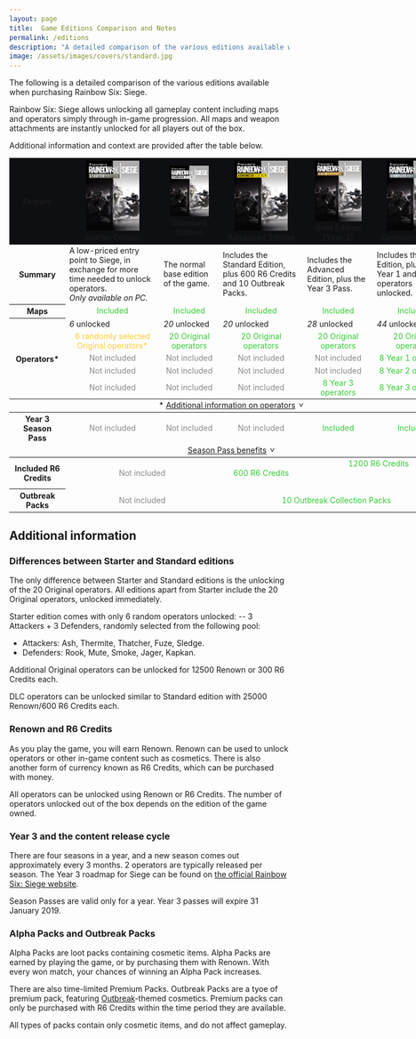 ```yaml
---
layout: page
title:  Game Editions Comparison and Notes
permalink: /editions
description: "A detailed comparison of the various editions available when purchasing Rainbow Six: Siege."
image: /assets/images/covers/standard.jpg
---
```


<style>
    table{
        min-width: 800px;
    }
    .sticky-header{
        position: sticky;
        top: 0;
    }
    .sticky-header th{
        background-color: #0e0f12;
    }
    img.edition-cover{
        width: 96px;
        max-width: 75%;
    }
    .none{
        color: #888;
        text-align: center;
    }
    .locked{
        color: #fc3;
        text-align: center;
    }
    .included{
        color: #3c3;
        text-align: center;
    }
    .locked small, .included small{
        color: #fff;
    }

    .table-toggleable-section{
        display: none;
    }
    .table-toggleable-section-expanded{
        display: table-row-group;
    }
    .table-toggle{
        text-align: center;
    }
    .table-toggle::after{
        content: '>';
        padding-left: 0.5em;
        display: inline-block;
        transform: translateY(-0.25em) translateX(0.25em) rotate(90deg);
        transition: 0.25s transform;
    }
    .table-toggle-expanded::after{
        transform: translateY(0.25em) translateX(0.25em) rotate(-90deg);
    }
</style>
<script>
    function toggleClass(element, name){
        if(element.classList.contains(name)){
            element.classList.remove(name);
        }
        else{
            element.classList.add(name);
        }
    }

    function toggleTableSection(evt, id){
        evt.preventDefault();

        var tbody = document.getElementById(id);
        var toggle = evt.target.parentElement;
        if(tbody.classList.contains("table-toggleable-section")){
            toggleClass(tbody, "table-toggleable-section-expanded");
            toggleClass(toggle, "table-toggle-expanded");
        }

        return false;
    }
</script>

The following is a detailed comparison of the various editions available when purchasing Rainbow Six: Siege. 

Rainbow Six: Siege allows unlocking all gameplay content including maps and operators simply through in-game progression. All maps and weapon attachments are instantly unlocked for all players out of the box. 

Additional information and context are provided after the table below. 
<div class="overflow-container">
    <table>
        <thead class="sticky-header">
            <tr>
                <th>Feature</th>
                <th>
                    <img src="/assets/images/covers/starter.jpg" class="edition-cover" alt="Starter edition cover">
                    <br>Starter Edition
                </th>
                <th>
                    <img src="/assets/images/covers/standard.jpg" class="edition-cover" alt="Standard edition cover">
                    <br>Standard Edition
                </th>
                <th>
                    <img src="/assets/images/covers/advanced.jpg" class="edition-cover" alt="Advanced edition cover">
                    <br>Advanced Edition
                </th>
                <th>
                    <img src="/assets/images/covers/gold.jpg" class="edition-cover" alt="Gold edition cover">
                    <br>Gold Edition (Year 3)
                </th>
                <th>
                    <img src="/assets/images/covers/complete.jpg" class="edition-cover" alt="Complete edition cover">
                    <br>Complete Edition
                </th>
            </tr>
        </thead>
        <tbody>
            <tr>
                <th>Summary</th>
                <td> <!--Starter Edition-->
                    A low-priced entry point to Siege, in exchange for more time needed to unlock operators. <br>
                    <i>Only available on PC.</i>
                </td>
                <td> <!--Standard Edition-->
                    The normal base edition of the game.
                </td>
                <td> <!--Advanced Edition-->
                    Includes the Standard Edition, plus 600 R6 Credits and 10 Outbreak Packs.
                </td>
                <td> <!--Gold Edition (Year 3)-->
                    Includes the Advanced Edition, plus the Year 3 Pass.
                </td>
                <td> <!--Complete Edition-->
                    Includes the Gold Edition, plus all Year 1 and Year 2 operators unlocked.
                </td>
            </tr>
            <tr>
                <th>Maps</th>
                <td class="included">Included</td>
                <td class="included">Included</td>
                <td class="included">Included</td>
                <td class="included">Included</td>
                <td class="included">Included</td>
            </tr>
            <tr>
                <th rowspan="5">Operators*</th>
                <td> <!--Starter Edition-->
                    <div class="table-emphasis"><em>6</em> unlocked</div>
                </td>
                <td> <!--Standard Edition-->
                    <div class="table-emphasis"><em>20</em> unlocked</div>
                </td>
                <td> <!--Advanced Edition-->
                    <div class="table-emphasis"><em>20</em> unlocked</div>
                </td>
                <td> <!--Gold Edition (Year 3)-->
                    <div class="table-emphasis"><em>28</em> unlocked</div>
                </td>
                <td> <!--Complete Edition-->
                    <div class="table-emphasis"><em>44</em> unlocked</div>
                </td>
            </tr>
            <tr>
                <td class="locked">6 randomly selected Original operators*</td>
                <td class="included">20 Original operators</td>
                <td class="included">20 Original operators</td>
                <td class="included">20 Original operators</td>
                <td class="included">20 Original operators</td>
            </tr>
            <tr>
                <td class="none">Not included</td>
                <td class="none">Not included</td>
                <td class="none">Not included</td>
                <td class="none">Not included</td>
                <td class="included">8 Year 1 operators</td>
            </tr>
            <tr>
                <td class="none">Not included</td>
                <td class="none">Not included</td>
                <td class="none">Not included</td>
                <td class="none">Not included</td>
                <td class="included">8 Year 2 operators</td>
            </tr>
            <tr>
                <td class="none">Not included</td>
                <td class="none">Not included</td>
                <td class="none">Not included</td>
                <td class="included">8 Year 3 operators</td>
                <td class="included">8 Year 3 operators</td>
            </tr>
        </tbody>
        <tbody>
            <tr>
                <td colspan="6" class="table-toggle">* <a href="#" onclick="toggleTableSection(event, 'table-operators')">Additional information on operators</a></td>
            </tr>
        </tbody>
        <tbody id="table-operators" class="table-toggleable-section">
            <tr>
                <td colspan="6">
                    <p>
                        <strong>[1] Operator unlock cost:</strong><br>
                        Original operators: 12,500 Renown or 300 R6 Credits each.<br>
                        DLC (Year 1, 2, and 3) operators: 25,000 Renown or 600 R6 Credits each.
                    </p>
                    <p>
                        Ubisoft estimates it takes 15 hours of play to acquire 12,500 renown. <br>The Year 1 and Year 2 operators can also be instantly unlocked in the Year 1 and Year 2 bundles for 2400 R6 Credits each (approx US$20).
                    </p>
                    <p>
                        <strong>[2] Starter Edition operator unlocks:</strong><br>
                        3 Attackers + 3 Defenders randomly unlocked from the following pool: <br>
                        Attackers: Ash, Thermite, Thatcher, Fuze, Sledge.<br>
                        Defenders: Rook, Mute, Smoke, Jager, Kapkan.
                    </p>
                </td>
            </tr>
        </tbody>
        <tbody>
            <tr>
                <th>Year 3 Season Pass</th>
                <!--Starter Edition-->
                <td class="none">Not included</td>
                <!--Standard Edition-->
                <td class="none">Not included</td>
                <!--Advanced Edition-->
                <td class="none">Not included</td>
                <!--Gold Edition (Year 3)-->
                <td class="included">Included</td>
                <!--Complete Edition-->
                <td class="included">Included</td>
            </tr>
            <tr>
                <td colspan="6" class="table-toggle"><a href="#" onclick="toggleTableSection(event, 'table-seasonpass')">Season Pass benefits</a></td>
            </tr>
        </tbody>
        <tbody id="table-seasonpass" class="table-toggleable-section">
            <tr>
                <th>New Year 3 operators</th>
                <td colspan="3" class="none">Not included</td>
                <td colspan="2" class="included">Included <br><small>with 7-day early access</small></td>
            </tr>
            <tr>
                <th>Season Pass exclusive cosmetics</th>
                <td colspan="3" class="none">Not included</td>
                <td colspan="2">
                    - 8 exclusive headgear and uniforms<br>
                    - R6 Charm
                </td>
            </tr>
            <tr>
                <th>Season Pass benefits</th>
                <td colspan="3" class="none">Not included</td>
                <td colspan="2">
                    - 10% discount on in-game purchases with Renown or R6 Credits<br>
                    - 5% additional Renown earned<br>
                    - +0.3% Alpha Pack chance
                </td>
            </tr>
        </tbody>
        <tbody>
            <tr>
                <th>Included R6 Credits</th>
                <td colspan="2" class="none">Not included</td>
                <td class="included">600 R6 Credits</td>
                <td colspan="2" class="included">1200 R6 Credits <br><small>(inclusive of the 600 granted by the Season Pass)</small></td>
            </tr>
            <tr>
                <th>Outbreak Packs</th>
                <td colspan="2" class="none">Not included</td>
                <td colspan="3" class="included">10 Outbreak Collection Packs</td>
            </tr>
        </tbody>
    </table>
</div>

## Additional information

### Differences between Starter and Standard editions

The only difference between Starter and Standard editions is the unlocking of the 20 Original operators. All editions apart from Starter include the 20 Original operators, unlocked immediately. 

Starter edition comes with only 6 random operators unlocked: -- 3 Attackers + 3 Defenders, randomly selected from the following pool:

* Attackers: Ash, Thermite, Thatcher, Fuze, Sledge.
* Defenders: Rook, Mute, Smoke, Jager, Kapkan. 

Additional Original operators can be unlocked for 12500 Renown or 300 R6 Credits each. 

DLC operators can be unlocked similar to Standard edition with 25000 Renown/600 R6 Credits each. 

### Renown and R6 Credits

As you play the game, you will earn Renown. Renown can be used to unlock operators or other in-game content such as cosmetics. There is also another form of currency known as R6 Credits, which can be purchased with money. 

All operators can be unlocked using Renown or R6 Credits. The number of operators unlocked out of the box depends on the edition of the game owned. 

### Year 3 and the content release cycle

There are four seasons in a year, and a new season comes out approximately every 3 months. 2 operators are typically released per season. The Year 3 roadmap for Siege can be found on [the official Rainbow Six: Siege website](https://rainbow6.ubisoft.com/siege/en-us/game-info/roadmap.aspx). 

Season Passes are valid only for a year. Year 3 passes will expire 31 January 2019. 

### Alpha Packs and Outbreak Packs

Alpha Packs are loot packs containing cosmetic items. Alpha Packs are earned by playing the game, or by purchasing them with Renown. With every won match, your chances of winning an Alpha Pack increases. 

There are also time-limited Premium Packs. Outbreak Packs are a tyoe of premium pack, featuring [Outbreak](https://rainbow6.ubisoft.com/siege/en-us/news/152-318321-16/details-of-outbreak-event-revealed)-themed cosmetics. Premium packs can only be purchased with R6 Credits within the time period they are available.

All types of packs contain only cosmetic items, and do not affect gameplay.

